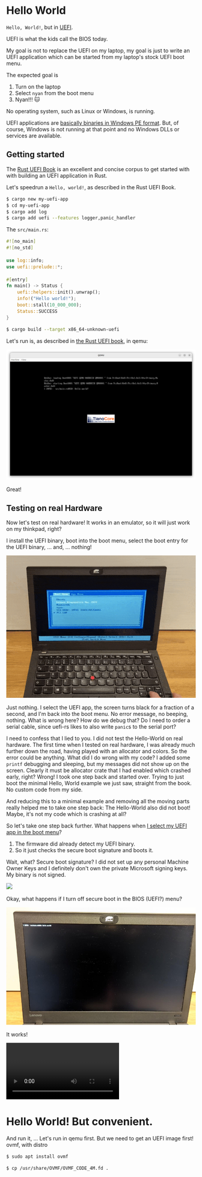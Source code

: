 # Hello World

`Hello, World!`, but in [UEFI](https://en.wikipedia.org/wiki/UEFI).

UEFI is what the kids call the BIOS today.

My goal is not to replace the UEFI on my laptop, my goal is just to write an UEFI application which can be started from my laptop's stock UEFI boot menu.

The expected goal is

1. Turn on the laptop
2. Select `nyan` from the boot menu
3. Nyan!!! :cat:

No operating system, such as Linux or Windows, is running.

UEFI applications are [basically binaries in Windows PE format](https://wiki.osdev.org/UEFI#Binary_Format).
But, of course, Windows is not running at that point and no Windows DLLs or services are available.

## Getting started

The [Rust UEFI Book](https://rust-osdev.github.io/uefi-rs/) is an excellent and concise corpus to get started with with building an UEFI application in Rust.

Let's speedrun a `Hello, world!`, as described in the Rust UEFI Book.

```bash
$ cargo new my-uefi-app
$ cd my-uefi-app
$ cargo add log
$ cargo add uefi --features logger,panic_handler
```

The `src/main.rs`:

```rust
#![no_main]
#![no_std]

use log::info;
use uefi::prelude::*;

#[entry]
fn main() -> Status {
    uefi::helpers::init().unwrap();
    info!("Hello world!");
    boot::stall(10_000_000);
    Status::SUCCESS
}
```

```bash
$ cargo build --target x86_64-unknown-uefi
```

Let's run is, as described in [the Rust UEFI book](https://rust-osdev.github.io/uefi-rs/tutorial/vm.html), in qemu:

![running Hello, World in qemu](img/qemu.png)

Great!


## Testing on real Hardware

Now let's test on real hardware!
It works in an emulator, so it will just work on my thinkpad, right?

I install the UEFI binary, boot into the boot menu, select the boot entry for the UEFI binary, ... and, ... nothing!

![selecting and running the application, but nothing happens](img/hello_world_secureboot.gif)

<!--
<video src="https://github.com/user-attachments/assets/80e30647-7129-43c1-b4b5-95985fba8be7" controls>
</video>
-->

Just nothing.
I select the UEFI app, the screen turns black for a fraction of a second, and I'm back into the boot menu.
No error message, no beeping, nothing.
What is wrong here?
How do we debug that?
Do I need to order a serial cable, since uefi-rs likes to also write `panic`s to the serial port?

I need to confess that I lied to you.
I did not test the Hello-World on real hardware.
The first time when I tested on real hardware, I was already much further down the road, having played with an allocator and colors.
So the error could be anything.
What did I do wrong with my code?
I added some `printf` debugging and sleeping, but my messages did not show up on the screen.
Clearly it must be allocator crate that I had enabled which crashed early, right?
Wrong!
I took one step back and started over.
Trying to just boot the minimal Hello, World example we just saw, straight from the book.
No custom code from my side.

And reducing this to a minimal example and removing all the moving parts really helped me to take one step back:
The Hello-World also did not boot!
Maybe, it's not my code which is crashing at all?

So let's take one step back further.
What happens when [I select my UEFI app in the boot menu](https://en.wikipedia.org/wiki/UEFI#Booting)?

1. The firmware did already detect my UEFI binary.
2. So it just checks the secure boot signature and boots it.

Wait, what?
Secure boot signature?
I did not set up any personal Machine Owner Keys and I definitely don't own the private Microsoft signing keys.
My binary is not signed.

![](https://i.imgflip.com/9ag5ym.jpg)

Okay, what happens if I turn off secure boot in the BIOS (UEFI?) menu?

![Hello World shown on my Thinkpad X260](img/hello_world_nosecureboot.jpg)

It works!

<video src="https://github.com/user-attachments/assets/f7c139e6-0343-439d-ae5a-8d5cf65c8850" controls>
</video>





# Hello World! But convenient.



And run it, ...
Let's run in qemu first.
But we need to get an UEFI image first!
ovmf, with distro

```bash
$ sudo apt install ovmf
```

```
$ cp /usr/share/OVMF/OVMF_CODE_4M.fd .
```
